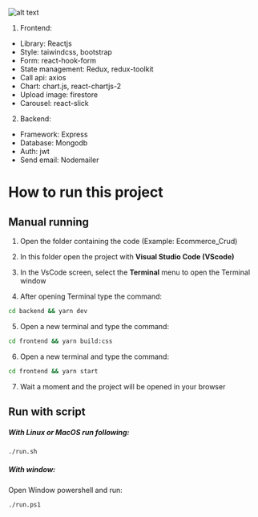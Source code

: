 ![alt text](https://www.text-image.com/convert/temp/1714212107-183.81.11.95.png)

1. Frontend:

- Library: Reactjs
- Style: taiwindcss, bootstrap
- Form: react-hook-form
- State management: Redux, redux-toolkit
- Call api: axios
- Chart: chart.js, react-chartjs-2
- Upload image: firestore
- Carousel: react-slick

2. Backend:

- Framework: Express
- Database: Mongodb
- Auth: jwt
- Send email: Nodemailer

# How to run this project

## Manual running

1. Open the folder containing the code (Example: Ecommerce_Crud)

2. In this folder open the project with **Visual Studio Code (VScode)**

3. In the VsCode screen, select the **Terminal** menu to open the Terminal window

4. After opening Terminal type the command:

```bash
cd backend && yarn dev
```

5. Open a new terminal and type the command:

```bash
cd frontend && yarn build:css
```

6. Open a new terminal and type the command:

```bash
cd frontend && yarn start
```

7. Wait a moment and the project will be opened in your browser

## Run with script

##### With Linux or MacOS run following:

```bash
./run.sh
```

##### With window:

Open Window powershell and run:

```bash
./run.ps1
```
